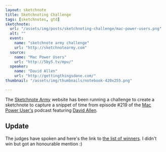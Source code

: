 ```yaml
---
layout: sketchnote
title: Sketchnoting Challenge
tags: [sketchnotes, gtd]
sketchnote:
  url: "/assets/img/posts/sketchnoting-challenge/mac-power-users.png"
  alt: ""
  event:
    name: "sketchnote army challenge"
    url: "http://sketchnotearmy.com"
  source:
    name: "Mac Power Users"
    url: "http://5by5.tv/mpu/"
  speaker:
    name: "David Allen"
    url: "http://gettingthingsdone.com/"
thumbnail: "/assets/img/thumbnails/notebook-420x255.png"

---
```


The <a href="http://sketchnotearmy.com">Sketchnote Army</a> website has been running a challenge to create a
sketchnote to capture a snippet of time from episode #219 of the <a href="http://5by5.tv/mpu/">Mac
Power User's</a> podcast featuring <a href="http://gettingthingsdone.com/">David Allen</a>.

## Update

The judges have spoken and here's the link to [the list of winners](http://sketchnotearmy.com/blog/2015/2/23/sketchnoting-challenge-david-allen-on-mac-power-users-and-th.html). I didn't win but got an honourable mention :)

